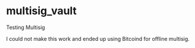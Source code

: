 # multisig_vault


Testing Multisig

I could not make this work and ended up using Bitcoind for offline multisig.
